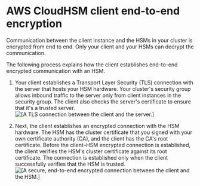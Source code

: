 # AWS CloudHSM client end\-to\-end encryption<a name="client-end-to-end-encryption"></a>

Communication between the client instance and the HSMs in your cluster is encrypted from end to end\. Only your client and your HSMs can decrypt the communication\.

The following process explains how the client establishes end\-to\-end encrypted communication with an HSM\.

1. Your client establishes a Transport Layer Security \(TLS\) connection with the server that hosts your HSM hardware\. Your cluster's security group allows inbound traffic to the server only from client instances in the security group\. The client also checks the server's certificate to ensure that it's a trusted server\.  
![\[A TLS connection between the client and the server.\]](http://docs.aws.amazon.com/cloudhsm/latest/userguide/images/end-to-end-encryption-part-1.png)

1. Next, the client establishes an encrypted connection with the HSM hardware\. The HSM has the cluster certificate that you signed with your own certificate authority \(CA\), and the client has the CA's root certificate\. Before the client–HSM encrypted connection is established, the client verifies the HSM's cluster certificate against its root certificate\. The connection is established only when the client successfully verifies that the HSM is trusted\.  
![\[A secure, end-to-end encrypted connection between the client and the HSM.\]](http://docs.aws.amazon.com/cloudhsm/latest/userguide/images/end-to-end-encryption-part-2.png)